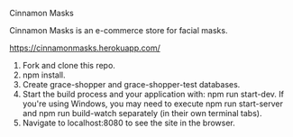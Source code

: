 Cinnamon Masks

Cinnamon Masks is an e-commerce store for facial masks.

https://cinnamonmasks.herokuapp.com/

1.  Fork and clone this repo.
2.  npm install.
3.  Create grace-shopper and grace-shopper-test databases.
4.  Start the build process and your application with: npm run start-dev. If you're using Windows, you may need to execute npm run start-server and npm run build-watch separately (in their own terminal tabs).
5.  Navigate to localhost:8080 to see the site in the browser.
